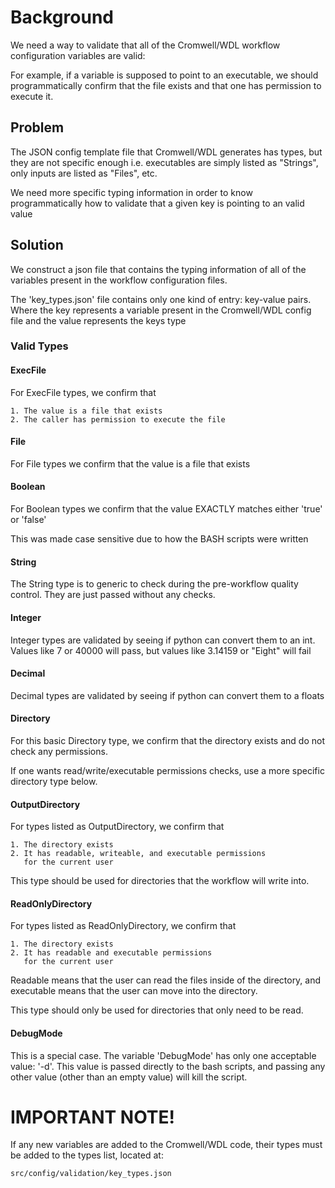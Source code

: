 # Background

We need a way to validate that all of the Cromwell/WDL workflow configuration variables are valid:

For example, if a variable is supposed to point to an executable, we should programmatically
  confirm that the file exists and that one has permission to execute it.

## Problem

The JSON config template file that Cromwell/WDL generates has types, but they are not specific enough
  i.e. executables are simply listed as "Strings", only inputs are listed as "Files", etc.

We need more specific typing information in order to know programmatically how to validate that a given key is pointing
  to an valid value

## Solution

We construct a json file that contains the typing information of all of the variables present in the workflow
  configuration files.

The 'key_types.json' file contains only one kind of entry: key-value pairs.
  Where the key represents a variable present in the Cromwell/WDL config file
  and the value represents the keys type

### Valid Types

#### ExecFile

For ExecFile types, we confirm that
    
    1. The value is a file that exists
    2. The caller has permission to execute the file

#### File

For File types we confirm that the value is a file that exists

#### Boolean

For Boolean types we confirm that the value EXACTLY matches either 'true' or 'false'

This was made case sensitive due to how the BASH scripts were written

#### String

The String type is to generic to check during the pre-workflow quality control.
They are just passed without any checks.

#### Integer

Integer types are validated by seeing if python can convert them to an int. 
  Values like 7 or 40000 will pass, but values like 3.14159 or "Eight" will fail

#### Decimal

Decimal types are validated by seeing if python can convert them to a floats
    
#### Directory

For this basic Directory type, we confirm that the directory exists
  and do not check any permissions.
  
If one wants read/write/executable permissions checks, use a more
  specific directory type below.
    
#### OutputDirectory

For types listed as OutputDirectory, we confirm that

    1. The directory exists
    2. It has readable, writeable, and executable permissions
       for the current user
       
This type should be used for directories that the workflow will write into.

#### ReadOnlyDirectory

For types listed as ReadOnlyDirectory, we confirm that

    1. The directory exists
    2. It has readable and executable permissions
       for the current user
       
Readable means that the user can read the files inside of the directory, and
executable means that the user can move into the directory.
       
This type should only be used for directories that only need to be read.

#### DebugMode

This is a special case. The variable 'DebugMode' has only one acceptable value: '-d'.
  This value is passed directly to the bash scripts, and passing any other value (other
  than an empty value) will kill the script.

# IMPORTANT NOTE!

 If any new variables are added to the Cromwell/WDL code, 
 their types must be added to the types list, located at:
 
 ```src/config/validation/key_types.json```
